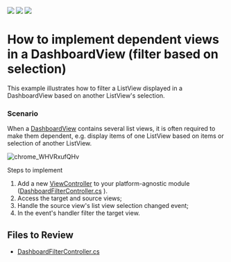 <!-- default badges list -->
![](https://img.shields.io/endpoint?url=https://codecentral.devexpress.com/api/v1/VersionRange/128591509/22.2.4%2B)
[![](https://img.shields.io/badge/Open_in_DevExpress_Support_Center-FF7200?style=flat-square&logo=DevExpress&logoColor=white)](https://supportcenter.devexpress.com/ticket/details/E4916)
[![](https://img.shields.io/badge/📖_How_to_use_DevExpress_Examples-e9f6fc?style=flat-square)](https://docs.devexpress.com/GeneralInformation/403183)
<!-- default badges end -->
# How to implement dependent views in a DashboardView (filter based on selection)

This example illustrates how to filter a ListView displayed in a DashboardView based on another ListView's selection.

### Scenario

When a [DashboardView](https://docs.devexpress.com/eXpressAppFramework/DevExpress.ExpressApp.DashboardView) contains several list views, it is often required to make them dependent, e.g. display items of one ListView based on items or selection of another ListView.

![chrome_WHVRxufQHv](https://user-images.githubusercontent.com/14300209/226880445-1db093ce-416a-40e9-874a-13b931005242.gif)


Steps to implement
1. Add a new [ViewController](https://docs.devexpress.com/eXpressAppFramework/DevExpress.ExpressApp.ViewController) to your platform-agnostic module ([DashboardFilterController.cs](./CS/EFCore/DependentDashboardEF/DependentDashboardEF.Module/Controllers/DashboardFilterController.cs) ).
2. Access the target and source views;
3. Handle the source view's list view selection changed event;
4. In the event's handler filter the target view.

## Files to Review

- [DashboardFilterController.cs](./CS/EFCore/DependentDashboardEF/DependentDashboardEF.Module/Controllers/DashboardFilterController.cs) 

